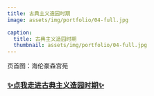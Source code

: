 ```yaml
---
title: 古典主义造园时期
image: assets/img/portfolio/04-full.jpg

caption:
  title: 古典主义造园时期
  thumbnail: assets/img/portfolio/04-full.jpg
---
```


页首图：海伦豪森宫苑

### [✨点我走进古典主义造园时期✨](./4)
